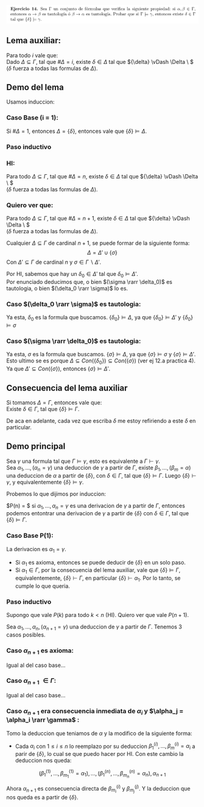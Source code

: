![Sample Image](image.png)  


## Lema auxiliar:  
Para todo $i$ vale que:  
Dado $\Delta \subseteq \Gamma$, tal que $\# \Delta = i$, existe $\delta \in \Delta$ tal que $\{\delta\} \vDash \Delta \ $  
($\delta$ fuerza a todas las formulas de $\Delta$).

## Demo del lema
Usamos induccion:

### Caso Base (i = 1):
Si $\#\Delta = 1$, entonces $\Delta = \{\delta\}$, entonces vale que $\{\delta\} \vDash \Delta$.


### Paso inductivo

### HI:
Para todo $\Delta \subseteq \Gamma$, tal que $\# \Delta = n$, existe $\delta \in \Delta$ tal que $\{\delta\} \vDash \Delta \ $  
($\delta$ fuerza a todas las formulas de $\Delta$).

### Quiero ver que:
Para todo $\Delta \subseteq \Gamma$, tal que $\# \Delta = n+1$, existe $\delta \in \Delta$ tal que $\{\delta\} \vDash \Delta \ $  
($\delta$ fuerza a todas las formulas de $\Delta$).


Cualquier $\Delta \subseteq \Gamma$ de cardinal $n+1$, se puede formar de la siguiente forma: 
$$\Delta = \Delta' \cup \{\sigma\}$$
Con $\Delta' \subseteq \Gamma$ de cardinal $n$ y $\sigma \in \Gamma \backslash \Delta'$.

Por HI, sabemos que hay un $\delta_0 \in \Delta'$ tal que $\delta_0 \vDash \Delta'$.  
Por enunciado deducimos que, o bien $(\sigma \rarr \delta_0)$ es tautologia, o bien $(\delta_0 \rarr \sigma)$ lo es.

### Caso $(\delta_0 \rarr \sigma)$ es tautologia:
Ya esta, $\delta_0$ es la formula que buscamos. $\{ \delta_0 \} \vDash \Delta$, ya que $\{\delta_0\} \vDash \Delta'$ y $\{ \delta_0 \} \vDash \sigma$


### Caso $(\sigma \rarr \delta_0)$ es tautologia:
Ya esta, $\sigma$ es la formula que buscamos. $\{ \sigma \} \vDash \Delta$, ya que $\{\sigma\} \vDash \sigma$ y $\{ \sigma \} \vDash \Delta'$.  
Esto ultimo se es porque $\Delta \subseteq Con(\{\delta_0\}) \subseteq Con(\{\sigma\})$
(ver ej 12.a practica 4).  
Ya que $\Delta' \subseteq Con(\{\sigma\})$, entonces $\{ \sigma \} \vDash \Delta'$.


## Consecuencia del lema auxiliar
Si tomamos $\Delta = \Gamma$, entonces vale que:  
Existe $\delta \in \Gamma$, tal que $\{\delta\} \vDash \Gamma$.  

De aca en adelante, cada vez que escriba $\delta$ me estoy refiriendo a este 
$\delta$ en particular.


## Demo principal

Sea $\gamma$ una formula tal que $\Gamma \vDash \gamma$, esto es equivalente a $\Gamma \vdash \gamma$.  
Sea $\alpha_1 , \ldots , (\alpha_n = \gamma)$ una deduccion de $\gamma$ a partir de $\Gamma$, existe 
$\beta_1 , \ldots ,(\beta_m = \alpha)$ una deduccion de $\alpha$ a partir de $\{\delta\}$, con $\delta \in \Gamma$, tal que $\{\delta\} \vDash \Gamma$. Luego $\{\delta\} \vdash \gamma$, y equivalentemente $\{\delta\} \vDash \gamma$.

Probemos lo que dijimos por induccion:

$P(n) = $ si $\alpha_1 , \ldots , \alpha_n = \gamma$ es una derivacion de $\gamma$ a partir de $\Gamma$,
entonces podemos entontrar una derivacion de $\gamma$ a partir de $\{\delta\}$ con $\delta \in \Gamma$, tal que $\{\delta\} \vDash \Gamma$. 

<!-- $\{\delta\} \vDash \gamma$, con $\delta \in \Gamma$, tal que $\{\delta\} \vDash \Gamma$. -->

### Caso Base P(1):
La derivacion es $\alpha_1 = \gamma$.
- Si $\alpha_1$ es axioma, entonces se puede deducir de $\{\delta\}$ en un solo paso.
- Si $\alpha_1 \in \Gamma$, por la consecuencia del lema auxiliar, vale que $\{\delta\} \vDash \Gamma$, equivalentemente,  $\{\delta\} \vdash \Gamma$, en particular $\{\delta\} \vdash \alpha_1$. Por lo tanto, se cumple lo que queria.


### Paso inductivo 
Supongo que vale $P(k)$ para todo $k<n$ (HI). Quiero ver que vale $P(n+1)$.  

Sea $\alpha_1 , \ldots , \alpha_n ,(\alpha_{n+1} = \gamma)$ una deduccion de $\gamma$ a partir de $\Gamma$. Tenemos 3 casos posibles.

### Caso $\alpha_{n+1}$ es axioma:
Igual al del caso base...

### Caso $\alpha_{n+1}$ $\in \Gamma$:
Igual al del caso base...

### Caso $\alpha_{n+1}$ era consecuencia inmediata de $\alpha_i$ y $\alpha_j = \alpha_i \rarr \gamma$ :

Tomo la deduccion que teniamos de $\alpha$ y la modifico de la siguiente forma:

- Cada $\alpha_i$ con $1 \leq i \leq n$ lo reemplazo por su deduccion $\beta_1^{(i)} , \ldots , \beta_m^{(i)} = \alpha_i$ a parir de $\{\delta\}$, lo cual se que puedo hacer por HI.
Con este cambio la deduccion nos queda:  

$$ (\beta_1^{(1)} , \ldots , \beta_{m_1}^{(1)} = \alpha_1), \ldots , (\beta_1^{(n)} , \ldots , \beta_{m_n}^{(n)} = \alpha_n) , \alpha_{n+1}$$

Ahora $\alpha_{n+1}$ es consecuencia directa de $\beta_{m_i}^{(i)}$ y $\beta_{m_j}^{(j)}$. Y la deduccion que nos queda es a partir de $\{\delta\}$.




